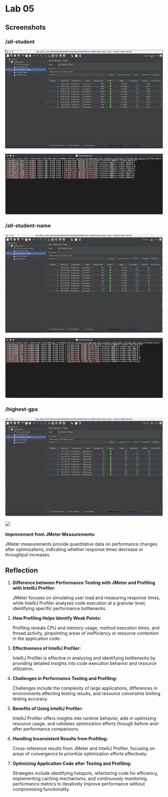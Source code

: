 # Lab 05
## Screenshots

### /all-student
![](images/test1_jmx.png)

![](images/test1_jtl.png)


### /all-student-name
![](images/test2_jmx.png)

![](images/test2_jtl.png)


### /highest-gpa
![](images/test3_jmx.png)

![](images/test3_jtlpng)

**Improvement from JMeter Measurements:**

JMeter measurements provide quantitative data on performance changes after optimizations, indicating whether response times decrease or throughput increases.

## Reflection
1. **Difference between Performance Testing with JMeter and Profiling with IntelliJ Profiler:**

   JMeter focuses on simulating user load and measuring response times, while IntelliJ Profiler analyzes code execution at a granular level, identifying specific performance bottlenecks.

2. **How Profiling Helps Identify Weak Points:**

   Profiling reveals CPU and memory usage, method execution times, and thread activity, pinpointing areas of inefficiency or resource contention in the application code.

3. **Effectiveness of IntelliJ Profiler:**

   IntelliJ Profiler is effective in analyzing and identifying bottlenecks by providing detailed insights into code execution behavior and resource utilization.

4. **Challenges in Performance Testing and Profiling:**

   Challenges include the complexity of large applications, differences in environments affecting testing results, and resource constraints limiting testing accuracy.

5. **Benefits of Using IntelliJ Profiler:**

   IntelliJ Profiler offers insights into runtime behavior, aids in optimizing resource usage, and validates optimization efforts through before-and-after performance comparisons.

6. **Handling Inconsistent Results from Profiling:**

   Cross-reference results from JMeter and IntelliJ Profiler, focusing on areas of convergence to prioritize optimization efforts effectively.

7. **Optimizing Application Code after Testing and Profiling:**

   Strategies include identifying hotspots, refactoring code for efficiency, implementing caching mechanisms, and continuously monitoring performance metrics to iteratively improve performance without compromising functionality.